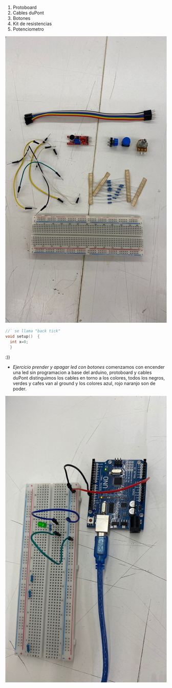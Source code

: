 
1. Protoboard
1. Cables duPont
1. Botones
1. Kit de resistencias
1. Potenciometro

![materiales](./materiales.jpg)


```cpp
//` se llama "back tick"
void setup()  {
  int x=0;
  }
```
:))

* *Ejercicio prender y apagar led con botones*
comenzamos con encender una led sin programacion a base del arduino, protoboard y cables duPont
distinguimos los cables en torno a los colores, todos los negros, verdes y cafes van al ground y los colores azul, rojo naranjo son de poder.

![materiales](./1ledprendida.jpg)

